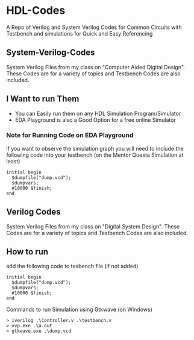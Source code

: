 # HDL-Codes
A Repo of Verilog and System Verilog Codes for Common Circuits with Testbench and simulations for Quick and Easy Referencing

## System-Verilog-Codes
System Verilog Files from my class on "Computer Aided Digital Design".
These Codes are for a variety of topics and Testbench Codes are also included.

## I Want to run Them
- You can Easily run them on any HDL Simulation Program/Simulator
- EDA Playground is also a Good Option for a free online Simulator

### Note for Running Code on EDA Playground
if you want to observe the simulation graph you will need to include the following code into your testbench (on the Mentor Questa Simulation at least)
```
initial begin
  $dumpfile("dump.vcd");
  $dumpvars;
  #10000 $finish;
end
```

## Verilog Codes
System Verilog Files from my class on "Digital System Design".
These Codes are for a variety of topics and Testbench Codes are also included.

## How to run

add the following code to tesbench file (if not added)
```
initial begin
  $dumpfile("dump.vcd");
  $dumpvars;
  #10000 $finish;
end
```

Commands to run Simulation using Gtkwave (on Windows)
```
> iverilog .\Controller.v .\testbench.v
> vvp.exe .\a.out
> gtkwave.exe .\dump.vcd
```
